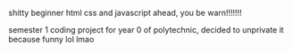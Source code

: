shitty beginner html css and javascript ahead, you be warn!!!!!!!

semester 1 coding project for year 0 of polytechnic, decided to unprivate it because funny lol lmao

